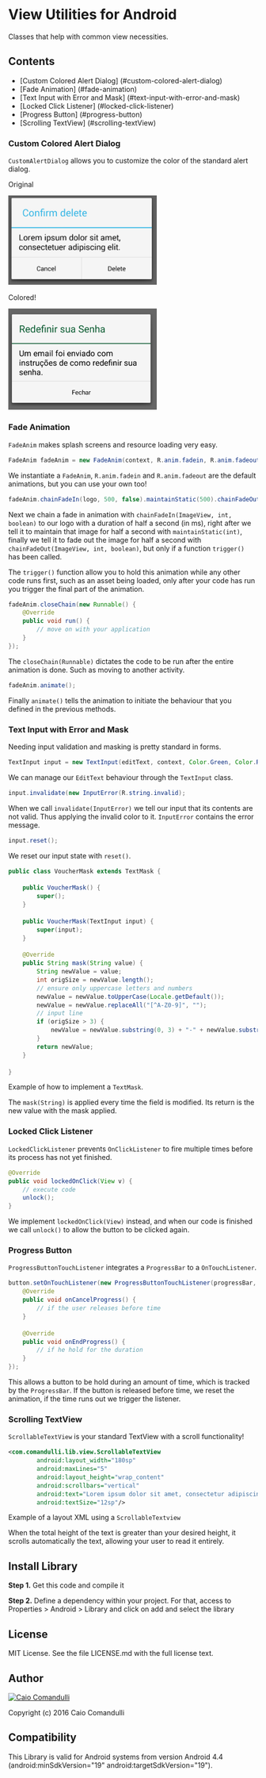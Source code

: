 # View Utilities for Android

Classes that help with common view necessities.

## Contents

- [Custom Colored Alert Dialog] (#custom-colored-alert-dialog)
- [Fade Animation] (#fade-animation)
- [Text Input with Error and Mask] (#text-input-with-error-and-mask)
- [Locked Click Listener] (#locked-click-listener)
- [Progress Button] (#progress-button)
- [Scrolling TextView] (#scrolling-textView)

### Custom Colored Alert Dialog

`CustomAlertDialog` allows you to customize the color of the standard alert dialog.

Original

<img src="https://github.com/caiocomandulli/lib-view-utils/blob/master/uncolored.jpg" width="300">

Colored!

<img src="https://github.com/caiocomandulli/lib-view-utils/blob/master/dialog.jpg" width="300">

### Fade Animation

`FadeAnim` makes splash screens and resource loading very easy.

```java
FadeAnim fadeAnim = new FadeAnim(context, R.anim.fadein, R.anim.fadeout);
```

We instantiate a `FadeAnim`, `R.anim.fadein` and `R.anim.fadeout` are the default animations, but you can use your own too!

````java
fadeAnim.chainFadeIn(logo, 500, false).maintainStatic(500).chainFadeOut(logo, 500, true);
````

Next we chain a fade in animation with `chainFadeIn(ImageView, int, boolean)` to our logo with a duration of half a second (in ms), 
right after we tell it to maintain that image for half a second with `maintainStatic(int)`, 
finally we tell it to fade out the image for half a second with `chainFadeOut(ImageView, int, boolean)`, but only if a function `trigger()` has been called.

The `trigger()` function allow you to hold this animation while any other code runs first,
such as an asset being loaded, only after your code has run you trigger the final part of the animation.

````java
fadeAnim.closeChain(new Runnable() {
    @Override
    public void run() {
        // move on with your application
    }
});
````

The `closeChain(Runnable)` dictates the code to be run after the entire animation is done.
Such as moving to another activity.

````java
fadeAnim.animate();
````

Finally `animate()` tells the animation to initiate the behaviour that you defined in the previous methods.

### Text Input with Error and Mask

Needing input validation and masking is pretty standard in forms.

````java
TextInput input = new TextInput(editText, context, Color.Green, Color.Red);
````

We can manage our `EditText` behaviour through the `TextInput` class.

````java
input.invalidate(new InputError(R.string.invalid);
````

When we call `invalidate(InputError)` we tell our input that its contents are not valid.
Thus applying the invalid color to it. `InputError` contains the error message.

````java
input.reset();
````

We reset our input state with `reset()`.

````java
public class VoucherMask extends TextMask {

	public VoucherMask() {
		super();
	}

	public VoucherMask(TextInput input) {
		super(input);
	}

	@Override
	public String mask(String value) {
		String newValue = value;
		int origSize = newValue.length();
		// ensure only uppercase letters and numbers
		newValue = newValue.toUpperCase(Locale.getDefault());
		newValue = newValue.replaceAll("[^A-Z0-9]", "");
		// input line
		if (origSize > 3) {
			newValue = newValue.substring(0, 3) + "-" + newValue.substring(3);
		}
		return newValue;
	}

}
````

Example of how to implement a `TextMask`.

The `mask(String)` is applied every time the field is modified.
Its return is the new value with the mask applied.

### Locked Click Listener

`LockedClickListener` prevents `OnClickListener` to fire multiple times before its process has not yet finished.

````java
@Override
public void lockedOnClick(View v) {
    // execute code
    unlock();
}
````

We implement `lockedOnClick(View)` instead, and when our code is finished we call `unlock()` to allow the button to be clicked again.

### Progress Button

`ProgressButtonTouchListener` integrates a `ProgressBar` to a `OnTouchListener`.

```java
button.setOnTouchListener(new ProgressButtonTouchListener(progressBar, duration) {
    @Override
    public void onCancelProgress() {
        // if the user releases before time
    }

    @Override
    public void onEndProgress() {
        // if he hold for the duration
    }
});
````

This allows a button to be hold during an amount of time, which is tracked by the `ProgressBar`.
If the button is released before time, we reset the animation, if the time runs out we trigger the
listener.

### Scrolling TextView

`ScrollableTextView` is your standard TextView with a scroll functionality!

````xml
<com.comandulli.lib.view.ScrollableTextView
        android:layout_width="180sp"
        android:maxLines="5"
        android:layout_height="wrap_content"
        android:scrollbars="vertical"
        android:text="Lorem ipsum dolor sit amet, consectetur adipiscing elit. In dictum ipsum at ornare pharetra. Mauris dictum odio nec libero varius suscipit. Donec lobortis ac nisl at dapibus."
        android:textSize="12sp"/>
````

Example of a layout XML using a `ScrollableTextview`

When the total height of the text is greater than your desired height,
it scrolls automatically the text, allowing your user to read it entirely.

## Install Library

__Step 1.__ Get this code and compile it

__Step 2.__ Define a dependency within your project. For that, access to Properties > Android > Library and click on add and select the library

##  License

MIT License. See the file LICENSE.md with the full license text.

## Author

[![Caio Comandulli](https://avatars3.githubusercontent.com/u/3738961?v=3&s=150)](https://github.com/caiocomandulli "On Github")

Copyright (c) 2016 Caio Comandulli

## Compatibility

This Library is valid for Android systems from version Android 4.4 (android:minSdkVersion="19" android:targetSdkVersion="19").